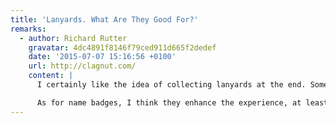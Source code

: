 ```yaml
---
title: 'Lanyards. What Are They Good For?'
remarks:
  - author: Richard Rutter
    gravatar: 4dc4891f8146f79ced911d665f2dedef
    date: '2015-07-07 15:16:56 +0100'
    url: http://clagnut.com/
    content: |
      I certainly like the idea of collecting lanyards at the end. Something we should definitely do at Clearleft's conferences, especially as the lanyards are usually branded 'Clearleft' (although sponsorship is available :-)

      As for name badges, I think they enhance the experience, at least if they are designed so that you can read people's names without getting accidentally intimate. I like to remember who I’m talking to -- I don't have the best memory when it comes to matching names to faces.
---
```

